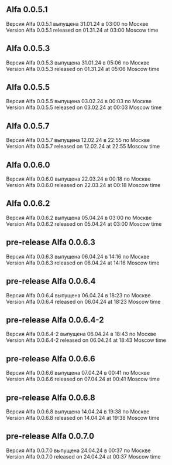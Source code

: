 ## Alfa 0.0.5.1  


Версия Alfa 0.0.5.1 выпущена 31.01.24 в 03:00 по Москве  
Version Alfa 0.0.5.1 released on 01.31.24 at 03:00 Moscow time


## Alfa 0.0.5.3  


Версия Alfa 0.0.5.3 выпущена 31.01.24 в 05:06 по Москве  
Version Alfa 0.0.5.3 released on 01.31.24 at 05:06 Moscow time


## Alfa 0.0.5.5  


Версия Alfa 0.0.5.5 выпущена 03.02.24 в 00:03 по Москве  
Version Alfa 0.0.5.5 released on 03.02.24 at 00:03 Moscow time


## Alfa 0.0.5.7  


Версия Alfa 0.0.5.7 выпущена 12.02.24 в 22:55 по Москве  
Version Alfa 0.0.5.7 released on 12.02.24 at 22:55 Moscow time


## Alfa 0.0.6.0  


Версия Alfa 0.0.6.0 выпущена 22.03.24 в 00:18 по Москве  
Version Alfa 0.0.6.0 released on 22.03.24 at 00:18 Moscow time


## Alfa 0.0.6.2  


Версия Alfa 0.0.6.2 выпущена 05.04.24 в 03:00 по Москве  
Version Alfa 0.0.6.2 released on 05.04.24 at 03:00 Moscow time


## pre-release Alfa 0.0.6.3  


Версия Alfa 0.0.6.3 выпущена 06.04.24 в 14:16 по Москве  
Version Alfa 0.0.6.3 released on 06.04.24 at 14:16 Moscow time


## pre-release Alfa 0.0.6.4  


Версия Alfa 0.0.6.4 выпущена 06.04.24 в 18:23 по Москве  
Version Alfa 0.0.6.4 released on 06.04.24 at 18:23 Moscow time


## pre-release Alfa 0.0.6.4-2  


Версия Alfa 0.0.6.4-2 выпущена 06.04.24 в 18:43 по Москве  
Version Alfa 0.0.6.4-2 released on 06.04.24 at 18:43 Moscow time


## pre-release Alfa 0.0.6.6  


Версия Alfa 0.0.6.6 выпущена 07.04.24 в 00:41 по Москве  
Version Alfa 0.0.6.6 released on 07.04.24 at 00:41 Moscow time


## pre-release Alfa 0.0.6.8  


Версия Alfa 0.0.6.8 выпущена 14.04.24 в 19:38 по Москве  
Version Alfa 0.0.6.8 released on 14.04.24 at 19:38 Moscow time


## pre-release Alfa 0.0.7.0  


Версия Alfa 0.0.7.0 выпущена 24.04.24 в 00:37 по Москве  
Version Alfa 0.0.7.0 released on 24.04.24 at 00:37 Moscow time